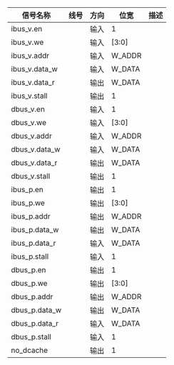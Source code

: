 | 信号名称      | 线号 | 方向 | 位宽   | 描述 |
| ------------- | ---- | ---- | ------ | ---- |
| ibus_v.en     |      | 输入 | 1      |      |
| ibus_v.we     |      | 输入 | [3:0]  |      |
| ibus_v.addr   |      | 输入 | W_ADDR |      |
| ibus_v.data_w |      | 输入 | W_DATA |      |
| ibus_v.data_r |      | 输出 | W_DATA |      |
| ibus_v.stall  |      | 输出 | 1      |      |
| dbus_v.en     |      | 输入 | 1      |      |
| dbus_v.we     |      | 输入 | [3:0]  |      |
| dbus_v.addr   |      | 输入 | W_ADDR |      |
| dbus_v.data_w |      | 输入 | W_DATA |      |
| dbus_v.data_r |      | 输出 | W_DATA |      |
| dbus_v.stall  |      | 输出 | 1      |      |
| ibus_p.en     |      | 输出 | 1      |      |
| ibus_p.we     |      | 输出 | [3:0]  |      |
| ibus_p.addr   |      | 输出 | W_ADDR |      |
| ibus_p.data_w |      | 输出 | W_DATA |      |
| ibus_p.data_r |      | 输入 | W_DATA |      |
| ibus_p.stall  |      | 输入 | 1      |      |
| dbus_p.en     |      | 输出 | 1      |      |
| dbus_p.we     |      | 输出 | [3:0]  |      |
| dbus_p.addr   |      | 输出 | W_ADDR |      |
| dbus_p.data_w |      | 输出 | W_DATA |      |
| dbus_p.data_r |      | 输入 | W_DATA |      |
| dbus_p.stall  |      | 输入 | 1      |      |
| no_dcache     |      | 输出 | 1      |      |

